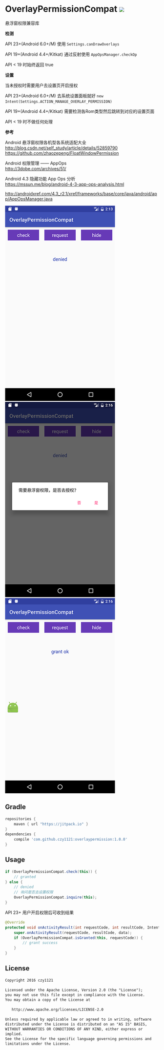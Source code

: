 # OverlayPermissionCompat [![](https://jitpack.io/v/czy1121/overlaypermission.svg)](https://jitpack.io/#czy1121/overlaypermission)
 
悬浮窗权限兼容库

**检测**

API 23+(Android 6.0+/M) 使用 `Settings.canDrawOverlays`

API 19+(Android 4.4+/Kitkat) 通过反射使用 `AppOpsManager.checkOp`

API < 19 时始终返回 true
 
**设置**

当未授权时需要用户去设置页开启授权

API 23+(Android 6.0+/M) 去系统设置面板就好 `new Intent(Settings.ACTION_MANAGE_OVERLAY_PERMISSION)`

API 19+(Android 4.4+/Kitkat) 需要检测各Rom类型然后跳转到对应的设置页面

API < 19 时不做任何处理


**参考**

Android 悬浮窗权限各机型各系统适配大全   
http://blog.csdn.net/self_study/article/details/52859790    
https://github.com/zhaozepeng/FloatWindowPermission

Android 权限管理 —— AppOps   
http://3dobe.com/archives/51/

Android 4.3 隐藏功能 App Ops 分析   
https://mssun.me/blog/android-4-3-app-ops-analysis.html
  
http://androidxref.com/4.3_r2.1/xref/frameworks/base/core/java/android/app/AppOpsManager.java

![s](screenshot1.png) ![s](screenshot2.png) ![s](screenshot3.png)

## Gradle

``` groovy
repositories { 
    maven { url "https://jitpack.io" }
} 
dependencies {
    compile 'com.github.czy1121:overlaypermission:1.0.0'
}
```
    
## Usage

``` java 
if (OverlayPermissionCompat.check(this)) {   
    // granted
} else {
    // denied 
    // 询问是否去设置权限
    OverlayPermissionCompat.inquire(this);
}
```

API 23+ 用户开启权限后可收到结果

``` java
@Override
protected void onActivityResult(int requestCode, int resultCode, Intent data) {
    super.onActivityResult(requestCode, resultCode, data); 
    if (OverlayPermissionCompat.isGranted(this, requestCode)) { 
        // grant success
    }
}
```


## License

```
Copyright 2016 czy1121

Licensed under the Apache License, Version 2.0 (the "License");
you may not use this file except in compliance with the License.
You may obtain a copy of the License at

   http://www.apache.org/licenses/LICENSE-2.0

Unless required by applicable law or agreed to in writing, software
distributed under the License is distributed on an "AS IS" BASIS,
WITHOUT WARRANTIES OR CONDITIONS OF ANY KIND, either express or implied.
See the License for the specific language governing permissions and
limitations under the License.
```